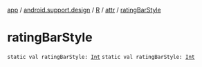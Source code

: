 [app](../../../index.md) / [android.support.design](../../index.md) / [R](../index.md) / [attr](index.md) / [ratingBarStyle](./rating-bar-style.md)

# ratingBarStyle

`static val ratingBarStyle: `[`Int`](https://kotlinlang.org/api/latest/jvm/stdlib/kotlin/-int/index.html)
`static val ratingBarStyle: `[`Int`](https://kotlinlang.org/api/latest/jvm/stdlib/kotlin/-int/index.html)